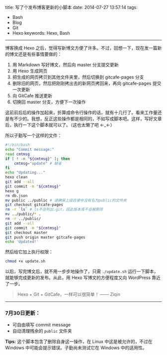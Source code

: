 title: 写了个发布博客更新的小脚本
date: 2014-07-27 13:57:14
tags:
- Bash
- Blog
- Git
- Hexo
keywords: Hexo, Bash
---

博客换成 Hexo 之后，觉得写新博文方便了许多。不过，回想一下，现在发一篇新的博文还是有些事情要做的：

1. 用 Markdown 写好博文，然后向 master 分支提交更新
2. 用 Hexo 生成网页
3. 把生成的网页拷贝到其他文件夹里，然后切换到 gitcafe-pages 分支
4. 删除旧的网页，然后把刚刚拷出去的新网页拷回来，再向 gitcafe-pages 提交一次更新
5. 向 GitCafe 推送更新
6. 切换回 master 分支，方便下一次操作

这前前后后的操作加起来，折算成命令行操作的话，就有十几行了。看来工作量还是有不少的。我想，反正这些操作都是相同的，不如写成脚本吧。这样，写好文章后，执行一下这个脚本就可以了。（这也太懒了吧 ←_←）

所以子勤写一个这样的文件：

<!-- more -->

``` bash update.sh https://gitcafe.com/ziqin/ziqin/raw/master/update.sh Download
#!/bin/bash
echo "Commit message:"
read cmtmsg
if [ ! -n "${cmtmsg}" ]; then
	cmtmsg="update" # 缺省
fi
echo "Updating..."
hexo clean
git add --all
git commit -m "${cmtmsg}"
hexo g
rm db.json
mv public ../public # 请确保上级目录中没有名为public的文件夹
git checkout gitcafe-pages
rm -r `ls` # ls不会列出.git，因此版本库不会被删除
mv ../public/* .
rm -r ../public/
git add --all
git commit -m "${cmtmsg}"
git checkout master
git push origin master gitcafe-pages
echo 'Updated!'
```

然后给它加上执行权限：

``` bash
chmod +x update.sh
```

以后，写完博文后，就不用一步步地操作了，只需 `./update.sh` 运行一下脚本，就能够完成更新的发布。从此，用 Hexo 写博文的方便程度又向 WordPress 靠近了一步。

> Hexo + Git + GitCafe，一样可以很简单！ —— Ziqin

---

### 7月30日更新：

* 可自由填写 commit message
* 自动清理残余的 `public` 文件夹

**Tips:** 这个脚本包含了删除自身这一操作，在 Linux 中这是被允许的，不过在 Windows 中可能会提示错误。子勤尚未测试它在 Windows 中的适用性。
